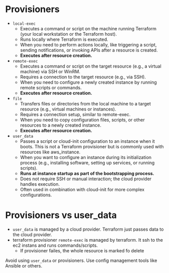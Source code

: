 # Provisioners
- `local-exec`
  - Executes a command or script on the machine running Terraform (your local workstation or the Terraform host).
  - Runs locally where Terraform is executed.
  - When you need to perform actions locally, like triggering a script, sending notifications, or invoking APIs after a resource is created.
  - **Executes after resource creation.**
- `remote-exec`
  - Executes a command or script on the target resource (e.g., a virtual machine) via SSH or WinRM.
  - Requires a connection to the target resource (e.g., via SSH).
  - When you need to configure a newly created instance by running remote scripts or commands.
  - **Executes after resource creation.**
- `file`
  - Transfers files or directories from the local machine to a target resource (e.g., virtual machines or instances).
  - Requires a connection setup, similar to remote-exec.
  - When you need to copy configuration files, scripts, or other resources to a newly created instance.
  - **Executes after resource creation.**
- `user_data`
  - Passes a script or cloud-init configuration to an instance when it boots. This is not a Terraform provisioner but is commonly used with resources like aws_instance.
  - When you want to configure an instance during its initialization process (e.g., installing software, setting up services, or running scripts).
  - **Runs at instance startup as part of the bootstrapping process.**
  - Does not require SSH or manual interaction; the cloud provider handles execution.
  - Often used in combination with cloud-init for more complex configurations.

# Provisioners vs user_data

- `user_data` is managed by a cloud provider. Terraform just passes data to the cloud provider.
- terraform provisioner `remote-exec` is managed by terraform. It ssh to the ec2 instans and runs commands/scripts.
  - If provisioner failes, the whole resource is marked fo delete
 
Avoid using `user_data` or provisioners. Use config management tools like Ansible or others.
